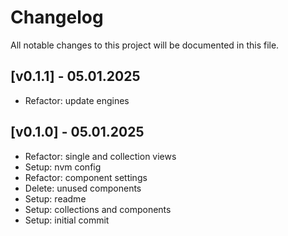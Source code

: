 # Changelog

All notable changes to this project will be documented in this file.

## [v0.1.1] - 05.01.2025
- Refactor: update engines

## [v0.1.0] - 05.01.2025
- Refactor: single and collection views
- Setup: nvm config
- Refactor: component settings
- Delete: unused components
- Setup: readme
- Setup: collections and components
- Setup: initial commit
